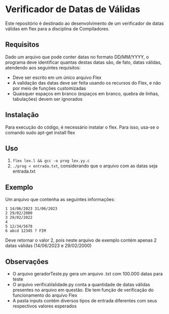 # Verificador de Datas de Válidas
Este repositório é destinado ao desenvolvimento de um verificador de datas válidas em flex para a disciplina de Compiladores.

## Requisitos
Dado um arquivo que pode conter datas no formato DD/MM/YYYY, o programa deve identificar quantas destas datas são, de fato, datas válidas, atendendo aos seguintes requisitos:
* Deve ser escrito em um único arquivo Flex
* A validação das datas deve ser feita usando os recursos do Flex, e não por meio de funções customizadas
* Quaisquer espaços em branco (espaços em branco, quebra de linhas, tabulações) devem ser ignorados

## Instalação
Para execução do código, é necessário instalar o flex. Para isso, usa-se o comando sudo apt-get install flex

## Uso
1. ```flex lex.l && gcc -o prog lex.yy.c```
2. ```./prog < entrada.txt```, considerando que o arquivo com as datas seja entrada.txt

## Exemplo
Um arquivo que contenha as seguintes informações:
```
1 14/06/2023 31/06/2023
2 29/02/2000
3 29/02/2022
4
5 12/34/5678
6 abcd 12345 ? FIM
```

Deve retornar o valor 2, pois neste arquivo de exemplo contém apenas 2 datas válidas (14/06/2023 e 29/02/2000)

## Observações
* O arquivo geradorTeste.py gera um arquivo .txt com 100.000 datas para teste
* O arquivo verificaValidade.py conta a quantidade de datas válidas presentes no arquivo em questão. Ele tem função de verificação do funcionamento do arquivo Flex
* A pasta inputs contém diversos tipos de entrada diferentes com seus respectivos valores esperados
